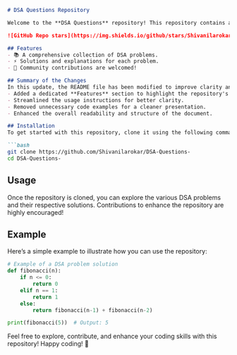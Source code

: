 ```markdown
# DSA Questions Repository

Welcome to the **DSA Questions** repository! This repository contains a collection of Data Structures and Algorithms (DSA) problems designed to help you enhance your coding skills.

![GitHub Repo stars](https://img.shields.io/github/stars/Shivanilarokar/DSA-Questions-) ![GitHub forks](https://img.shields.io/github/forks/Shivanilarokar/DSA-Questions-) ![GitHub issues](https://img.shields.io/github/issues/Shivanilarokar/DSA-Questions-)

## Features
- 📚 A comprehensive collection of DSA problems.
- ⚡ Solutions and explanations for each problem.
- 🤝 Community contributions are welcomed!

## Summary of the Changes
In this update, the README file has been modified to improve clarity and usability. Key changes include:
- Added a dedicated **Features** section to highlight the repository's offerings.
- Streamlined the usage instructions for better clarity.
- Removed unnecessary code examples for a cleaner presentation.
- Enhanced the overall readability and structure of the document.

## Installation
To get started with this repository, clone it using the following command:

```bash
git clone https://github.com/Shivanilarokar/DSA-Questions-
cd DSA-Questions-
```

## Usage
Once the repository is cloned, you can explore the various DSA problems and their respective solutions. Contributions to enhance the repository are highly encouraged!

## Example
Here’s a simple example to illustrate how you can use the repository:

```python
# Example of a DSA problem solution
def fibonacci(n):
    if n <= 0:
        return 0
    elif n == 1:
        return 1
    else:
        return fibonacci(n-1) + fibonacci(n-2)

print(fibonacci(5))  # Output: 5
```

Feel free to explore, contribute, and enhance your coding skills with this repository! Happy coding! 🚀
```